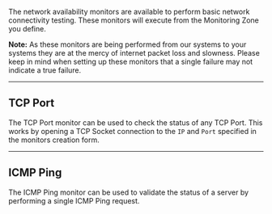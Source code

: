 The network availability monitors are available to perform basic network connectivity testing. These monitors will execute from the Monitoring Zone you define.

**Note:** As these monitors are being performed from our systems to your systems they are at the mercy of internet packet loss and slowness. Please keep in mind when setting up these monitors that a single failure may not indicate a true failure.

---

## TCP Port

The TCP Port monitor can be used to check the status of any TCP Port. This works by opening a TCP Socket connection to the `IP` and `Port` specified in the monitors creation form.

---

## ICMP Ping

The ICMP Ping monitor can be used to validate the status of a server by performing a single ICMP Ping request. 
